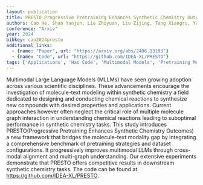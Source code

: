 ```yaml
---
layout: publication
title: PRESTO Progressive Pretraining Enhances Synthetic Chemistry Outcomes
authors: Cao He, Shao Yanjun, Liu Zhiyuan, Liu Zijing, Tang Xiangru, Yao Yuan, Li Yu
conference: "Arxiv"
year: 2024
bibkey: cao2024presto
additional_links:
  - {name: "Paper", url: "https://arxiv.org/abs/2406.13193"}
  - {name: "Code", url: "https://github.com/IDEA-XL/PRESTO"}
tags: ['Applications', 'Has Code', 'Multimodal Models', 'Pretraining Methods', 'RAG', 'Tools', 'Training Techniques']
---
```

Multimodal Large Language Models (MLLMs) have seen growing adoption across various scientific disciplines. These advancements encourage the investigation of molecule-text modeling within synthetic chemistry a field dedicated to designing and conducting chemical reactions to synthesize new compounds with desired properties and applications. Current approaches however often neglect the critical role of multiple molecule graph interaction in understanding chemical reactions leading to suboptimal performance in synthetic chemistry tasks. This study introduces PRESTO(Progressive Pretraining Enhances Synthetic Chemistry Outcomes) a new framework that bridges the molecule-text modality gap by integrating a comprehensive benchmark of pretraining strategies and dataset configurations. It progressively improves multimodal LLMs through cross-modal alignment and multi-graph understanding. Our extensive experiments demonstrate that PRESTO offers competitive results in downstream synthetic chemistry tasks. The code can be found at https://github.com/IDEA-XL/PRESTO.
